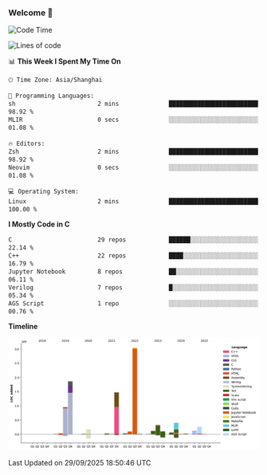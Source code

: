 ### Welcome 👋

<!--START_SECTION:waka-->
![Code Time](http://img.shields.io/badge/Code%20Time-2%2C131%20hrs%2038%20mins-blue)

![Lines of code](https://img.shields.io/badge/From%20Hello%20World%20I%27ve%20Written-9.1%20million%20lines%20of%20code-blue)

📊 **This Week I Spent My Time On** 

```text
🕑︎ Time Zone: Asia/Shanghai

💬 Programming Languages: 
sh                       2 mins              █████████████████████████   98.92 % 
MLIR                     0 secs              ░░░░░░░░░░░░░░░░░░░░░░░░░   01.08 % 

🔥 Editors: 
Zsh                      2 mins              █████████████████████████   98.92 % 
Neovim                   0 secs              ░░░░░░░░░░░░░░░░░░░░░░░░░   01.08 % 

💻 Operating System: 
Linux                    2 mins              █████████████████████████   100.00 % 
```

**I Mostly Code in C** 

```text
C                        29 repos            ██████░░░░░░░░░░░░░░░░░░░   22.14 % 
C++                      22 repos            ████░░░░░░░░░░░░░░░░░░░░░   16.79 % 
Jupyter Notebook         8 repos             ██░░░░░░░░░░░░░░░░░░░░░░░   06.11 % 
Verilog                  7 repos             █░░░░░░░░░░░░░░░░░░░░░░░░   05.34 % 
AGS Script               1 repo              ░░░░░░░░░░░░░░░░░░░░░░░░░   00.76 % 
```



**Timeline**

![Lines of Code chart](https://raw.githubusercontent.com/Bohan-hu/Bohan-hu/master/assets/bar_graph.png)


 Last Updated on 29/09/2025 18:50:46 UTC
<!--END_SECTION:waka-->



